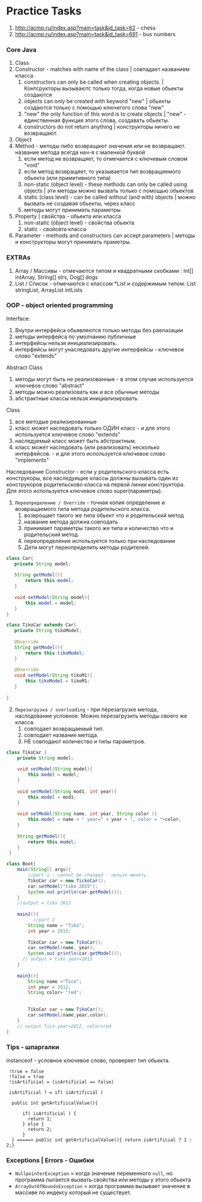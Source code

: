 # Practice Tasks
1. http://acmp.ru/index.asp?main=task&id_task=62 - chess
2. http://acmp.ru/index.asp?main=task&id_task=691 - bus numbers

### Core Java
1. Class
2. Constructor - matches with name of the class | совпадает названием класса.
    1. constructors can only be called when creating objects. | Контсрукторы вызываютс только тогда, когда новые обьекты создаются
    2. objects can only be created with keyword "new" | обьекты создаются только с помощью ключегого слова "new"
    3. "new"  the only function of this word is to create objects | "new" - единственная функция этого слова, создавать обьекты.
    4. constructors do not return anything | конструкторы ничего не возвращают.
3. Object
4. Method - методы либо возвращают значения или не возвращают. название метода всегда нач-я с маленкой буквой
    1. если метод не возвращяет, то отмечается с ключевым словом "void"
    2. если метод возвращяет, то указывается тип возвращяемого обьекта (или примитивного типа)
    3. non-static (object level) - these methods can only be called using objects | эти методы можно вызвать только с помощью обьектов
    4. static (class level) - can be called without (and with) objects | можно вызвать не создавая обьекты, через класс
    5. методы могут  принимать параметры
5. Property  | свойства - обьекта или класса
    1. non-static (object level) - свойства обьекта
    2. static - свойсвта класса
6. Parameter - methods and constructors can accept parameters | методы и конструкторы могут принимать праметры.

### EXTRAs
1) Array / Массивы  - отмечаются типом и квадратными скобками : int[] intArray, String[] strs, Dog[] dogs
2) List / Список - отмечаются с классом *List и содержимым типом: List<String> stringList, ArrayList<Integer> intLists

### OOP - object oriented programming

 Interface:
 1) Внутри интерфейса обьявляются только методы без раелазации
 2) методы интерфейса по умолчанию публичные
 3) интерфейсы нельзя инициализировать.
 4) интерфейсы могут унаследовать другие интерфейсы - ключевое слово "extends"

 Abstract Class
 1) методы могут быть не реализованные - в этом случае используется ключевое слово "abstract"
 2) методы можно реализовать как и все обычные методы
 3) абстрактные классы нельзя инициализировать

 Class
 1) все методые реализированные
 2) класс может наследовать только ОДИН класс - и для этого используется ключевое слово "extends"
 3) наследуемый класс может быть абстрактным.
 3) класс может наследовать (или реализовать) несколько интерфейсов. - и для этого используется ключевое слово "implements"

 Наследование
 Constructor - если у родительского класса есть конструкоры,
  все наследуищие классы должны вызывать один из конструкоров родительсково класса на первой линии конструктора. Для этого
  используется ключевое слово super(параметры).
  
 1. `Переопределение / Override` -  точная копия определение и возвращаемого типа метода 
 родительского класса.
    1. возврощает такого же типа обьект что и родительский метод
    2. название метода должна совподать
    3. принимает параметры такого же типа и количество что и родительский метод
    4. переопределение используется только при наследовании
    5. Дети могут переопределить методы родителей.
    
 ```java
 class Car{
    private String model;
    
    String getModel(){
        return this.model;
    }
    
    void setModel(String model){
        this.model = model;
    }
 }
 
 class TikoCar extends Car{
    private String tikoModel;
    
    @Override
    String getModel(){
        return this.tikoModel;
    }
    
    @Override
    void setModel(String tikoM1){
        this.tikoModel = tikoM1;
    }
     
}
 ```
2. `Перезагрузка / overloading` - при перезагрузке метода, наслодование условное.
Можно перезагрузить методы своего же класса.
    1. совподает возвращаемый тип.
    2. совподает название метода.
    3. НЕ совподают количество и типы параметров.

```java
class TikoCar {
    private String model;
    
    void setModel(String model){
        this.model = model;
    }
        
    void setModel(String mod1, int year){
        this.model = mod1;
    }
    
    void setModel(String name, int year, String color ){
        this.model = name + " year=" + year + ", color = "+color;
    }
        
    String getModel(){
        return this.model;
    }
 }

class Boot{
    main(String[] args){
        //part 1 - cannot be changed - нельзя менять.
        TikoCar car = new TickoCar();
        car.setModel("tiko 2015");
        System.out.println(car.getModel());
    }
    //output = tiko 2015
    
    main2(){
          //part 2
        String name = "Tiko";
        int year = 2015;
      
        TikoCar car = new TikoCar();
        car.setModel(name, year);
        System.out.println(car.getModel());
      // output = tiko year=2015
    }
    
    main3(){
        String name ="Tico";
        int year = 2012;
        String color= "red";
        
        
        TikoCar car = new TikoCar();
        car.setModel(name,year,color);
    }
    // output Tico year=2012, color=red
}
```

### Tips - шпаргалки
 instanceof - условное ключевое слово, проверяет тип обьекта.
 
```
 !true = false
 !false = true
 !isArtificial = (isArtificial == false)

 isArtificial ? = if( isArtificial )

  public int getArtifiicalValue(){

      if( isArtificial ) {
        return 1;
      } else {
        return 2;
      }
  } =====> public int getArtificialValue(){ return isArtificial ? 1 : 2;}
```
  
### Exceptions | Errors - Ошибки
  * `NullpointerException` = когда значение переменного `null`, но программа пытается вызвать свойства или методы 
  у этого обьекта
  * `ArrayOutOfBoundsException` = когда программа вызывает значение в массиве по индексу который не существует.

